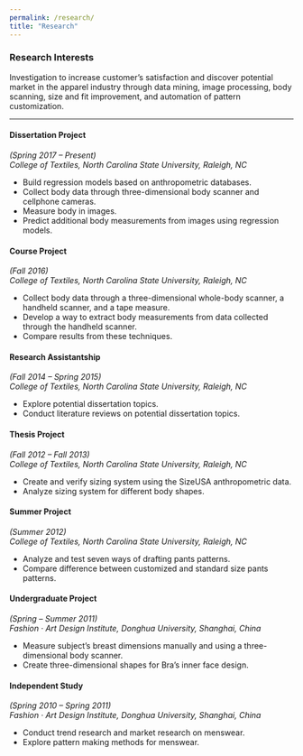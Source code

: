 ```yaml
---
permalink: /research/
title: "Research"
---
```


### Research Interests 
Investigation to increase customer’s satisfaction and discover potential market in the apparel industry through data mining, image processing, body scanning, size and fit improvement, and automation of pattern customization.

---
#### Dissertation Project 
*(Spring 2017 – Present)*  
*College of Textiles, North Carolina State University, Raleigh, NC*
   -	Build regression models based on anthropometric databases.
   -	Collect body data through three-dimensional body scanner and cellphone cameras.
   -	Measure body in images.
   -	Predict additional body measurements from images using regression models.

#### Course Project 
*(Fall 2016)*  
*College of Textiles, North Carolina State University, Raleigh, NC*
   -	Collect body data through a three-dimensional whole-body scanner, a handheld scanner, and a tape measure.
   -	Develop a way to extract body measurements from data collected through the handheld scanner.
   -	Compare results from these techniques.

#### Research Assistantship 
*(Fall 2014 – Spring 2015)*  
*College of Textiles, North Carolina State University, Raleigh, NC*
   -	Explore potential dissertation topics.
   -	Conduct literature reviews on potential dissertation topics.
	
#### Thesis Project
*(Fall 2012 – Fall 2013)*  
*College of Textiles, North Carolina State University, Raleigh, NC*
   -	Create and verify sizing system using the SizeUSA anthropometric data.
   -	Analyze sizing system for different body shapes.
   
#### Summer Project
*(Summer 2012)*  
*College of Textiles, North Carolina State University, Raleigh, NC*
   -	Analyze and test seven ways of drafting pants patterns.
   -  Compare difference between customized and standard size pants patterns. 

#### Undergraduate Project  
*(Spring – Summer 2011)*  
*Fashion · Art Design Institute, Donghua University, Shanghai, China*
   -	Measure subject’s breast dimensions manually and using a three-dimensional body scanner.
   -	Create three-dimensional shapes for Bra’s inner face design.
   
#### Independent Study
*(Spring 2010 – Spring 2011)*  
*Fashion · Art Design Institute, Donghua University, Shanghai, China*
   -	Conduct trend research and market research on menswear.
   -  Explore pattern making methods for menswear.
